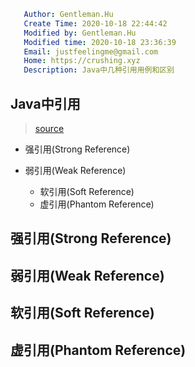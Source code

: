 ```yaml
   Author: Gentleman.Hu
   Create Time: 2020-10-18 22:44:42
   Modified by: Gentleman.Hu
   Modified time: 2020-10-18 23:36:39
   Email: justfeelingme@gmail.com
   Home: https://crushing.xyz
   Description: Java中几种引用用例和区别
 ```

## Java中引用

> [source](https://stackoverflow.com/a/23519721)

- 强引用(Strong Reference)

- 弱引用(Weak Reference)
  - 软引用(Soft Reference)
  - 虚引用(Phantom Reference)

## 强引用(Strong Reference)

## 弱引用(Weak Reference)

## 软引用(Soft Reference)

## 虚引用(Phantom Reference)


